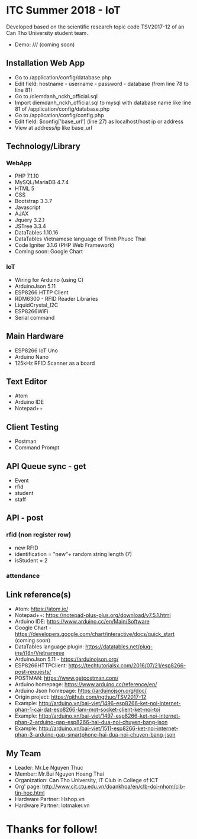 # ITC Summer 2018 - IoT
Developed based on the scientific research topic code TSV2017-12 of an Can Tho University student team.
* Demo: /// (coming soon)

## Installation Web App
- Go to /application/config/database.php
- Edit field: hostname - username - password - database (from line 78 to line 81)
- Go to /diemdanh_nckh_official.sql
- Import diemdanh_nckh_official.sql to mysql with database name like line 81 of /application/config/database.php
- Go to /application/config/config.php
- Edit field: $config['base_url'] (line 27) as localhost/host ip or address
- View at address/ip like base_url

## Technology/Library
### WebApp
* PHP 7.1.10
* MySQL/MariaDB 4.7.4
* HTML 5
* CSS
* Bootstrap 3.3.7
* Javascript
* AJAX
* Jquery 3.2.1
* JSTree 3.3.4
* DataTables 1.10.16
* DataTables Vietnamese language of Trinh Phuoc Thai
* Code Igniter 3.1.6 (PHP Web Framework)
* Coming soon: Google Chart
### IoT
* Wiring for Arduino (using C)
* ArduinoJson 5.11
* ESP8266 HTTP Client
* RDM6300 - RFID Reader Libraries
* LiquidCrystal_I2C
* ESP8266WiFi
* Serial command

## Main Hardware
* ESP8266 IoT Uno
* Arduino Nano
* 125kHz RFID Scanner as a board

## Text Editor
* Atom
* Arduino IDE
* Notepad++

## Client Testing
* Postman
* Command Prompt

## API Queue sync - get
* Event
* rfid
* student
* staff

## API - post
### rfid (non register row)
*	new RFID
* identification = "new"+ random string length (7)
* isStudent = 2
### attendance

## Link reference(s)
* Atom: https://atom.io/
* Notepad++: https://notepad-plus-plus.org/download/v7.5.1.html
* Arduino IDE: https://www.arduino.cc/en/Main/Software
* Google Chart - https://developers.google.com/chart/interactive/docs/quick_start (coming soon)
* DataTables language plugin: https://datatables.net/plug-ins/i18n/Vietnamese
* ArduinoJson 5.11 - https://arduinojson.org/
* ESP8266HTTPClient: https://techtutorialsx.com/2016/07/21/esp8266-post-requests/
* POSTMAN: https://www.getpostman.com/
* Arduino homepage: https://www.arduino.cc/reference/en/
* Arduino Json homepage: https://arduinojson.org/doc/
* Origin project: https://github.com/ngthuc/TSV2017-12
* Example: http://arduino.vn/bai-viet/1496-esp8266-ket-noi-internet-phan-1-cai-dat-esp8266-lam-mot-socket-client-ket-noi-toi
* Example: http://arduino.vn/bai-viet/1497-esp8266-ket-noi-internet-phan-2-arduino-gap-esp8266-hai-dua-noi-chuyen-bang-json
* Example: http://arduino.vn/bai-viet/1511-esp8266-ket-noi-internet-phan-3-arduino-gap-smartphone-hai-dua-noi-chuyen-bang-json

## My Team
* Leader: Mr.Le Nguyen Thuc
* Member: Mr.Bui Nguyen Hoang Thai
* Organization: Can Tho University, IT Club in College of ICT
* Org' page: http://www.cit.ctu.edu.vn/doankhoa/en/clb-doi-nhom/clb-tin-hoc.html
* Hardware Partner: Hshop.vn
* Hardware Partner: Iotmaker.vn

# Thanks for follow!
